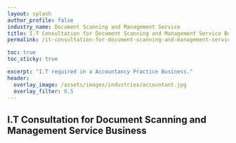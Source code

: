 ```yaml
---
layout: splash 
author_profile: false 
industry_name: Document Scanning and Management Service
title: I.T Consultation for Document Scanning and Management Service Business
permalink: /it-consultation-for-document-scanning-and-management-service-business

toc: true
toc_sticky: true

excerpt: "I.T required in a Accountancy Practice Business."
header:
  overlay_image: /assets/images/industries/accountant.jpg
  overlay_filter: 0.5 
---
```


## I.T Consultation for Document Scanning and Management Service Business